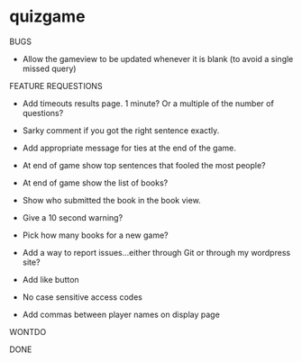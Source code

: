 # quizgame

BUGS

* Allow the gameview to be updated whenever it is blank (to avoid a single missed query)

FEATURE REQUESTIONS

* Add timeouts results page. 1 minute? Or a multiple of the number of questions?
* Sarky comment if you got the right sentence exactly.
* Add appropriate message for ties at the end of the game.
* At end of game show top sentences that fooled the most people?
* At end of game show the list of books?
* Show who submitted the book in the book view.
* Give a 10 second warning?
* Pick how many books for a new game?
* Add a way to report issues...either through Git or through my wordpress site?

* Add like button
* No case sensitive access codes
* Add commas between player names on display page

WONTDO

DONE

